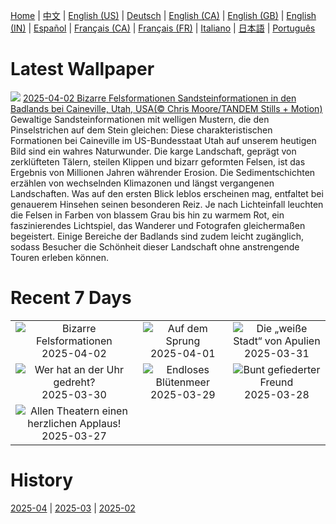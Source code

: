 [Home](../README.md) | [中文](zh-CN.md) | [English (US)](en-US.md) | [Deutsch](de-DE.md) | [English (CA)](en-CA.md) | [English (GB)](en-GB.md) | [English (IN)](en-IN.md) | [Español](es-ES.md) | [Français (CA)](fr-CA.md) | [Français (FR)](fr-FR.md) | [Italiano](it-IT.md) | [日本語](ja-JP.md) | [Português](pt-BR.md)

# Latest Wallpaper
![](https://www.bing.com/th?id=OHR.UtahBadlands_DE-DE8578683347_UHD.jpg)
[2025-04-02 Bizarre Felsformationen Sandsteinformationen in den Badlands bei Caineville, Utah, USA(© Chris Moore/TANDEM Stills + Motion)](https://www.bing.com/th?id=OHR.UtahBadlands_DE-DE8578683347_UHD.jpg)
Gewaltige Sandsteinformationen mit welligen Mustern, die den Pinselstrichen auf dem Stein gleichen: Diese charakteristischen Formationen bei Caineville im US-Bundesstaat Utah auf unserem heutigen Bild sind ein wahres Naturwunder. Die karge Landschaft, geprägt von zerklüfteten Tälern, steilen Klippen und bizarr geformten Felsen, ist das Ergebnis von Millionen Jahren währender Erosion. Die Sedimentschichten erzählen von wechselnden Klimazonen und längst vergangenen Landschaften. Was auf den ersten Blick leblos erscheinen mag, entfaltet bei genauerem Hinsehen seinen besonderen Reiz. Je nach Lichteinfall leuchten die Felsen in Farben von blassem Grau bis hin zu warmem Rot, ein faszinierendes Lichtspiel, das Wanderer und Fotografen gleichermaßen begeistert. Einige Bereiche der Badlands sind zudem leicht zugänglich, sodass Besucher die Schönheit dieser Landschaft ohne anstrengende Touren erleben können.

# Recent 7 Days
|  |  |  |
|:---:|:---:|:---:|
| ![](https://www.bing.com/th?id=OHR.UtahBadlands_DE-DE8578683347_400x240.jpg "Bizarre Felsformationen") 2025-04-02 | ![](https://www.bing.com/th?id=OHR.TicanFrog_DE-DE8199372905_400x240.jpg "Auf dem Sprung") 2025-04-01 | ![](https://www.bing.com/th?id=OHR.ItalyOstuni_DE-DE7873606461_400x240.jpg "Die „weiße Stadt“ von Apulien") 2025-03-31 |
| ![](https://www.bing.com/th?id=OHR.AtheneNoctuaGermany_DE-DE4640297200_400x240.jpg "Wer hat an der Uhr gedreht?") 2025-03-30 | ![](https://www.bing.com/th?id=OHR.CarrizoBloom_DE-DE4724342753_400x240.jpg "Endloses Blütenmeer") 2025-03-29 | ![](https://www.bing.com/th?id=OHR.NestingMonarch_DE-DE4342475181_400x240.jpg "Bunt gefiederter Freund") 2025-03-28 |
| ![](https://www.bing.com/th?id=OHR.OdeonAthens_DE-DE3749163988_400x240.jpg "Allen Theatern einen herzlichen Applaus!") 2025-03-27 |  |  |

# History
[2025-04](../archives/wallpaper/de-DE/w_2025_04.md) | [2025-03](../archives/wallpaper/de-DE/w_2025_03.md) | [2025-02](../archives/wallpaper/de-DE/w_2025_02.md)
